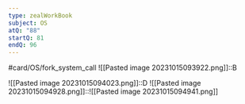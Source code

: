 ```yaml
---
type: zealWorkBook
subject: OS
atQ: "88"
startQ: 81
endQ: 96
---
```

#card/OS/fork_system_call
![[Pasted image 20231015093922.png]]::B <!--SR:!2023-11-09,10,270-->

![[Pasted image 20231015094023.png]]::D <!--SR:!2023-11-16,17,290-->
![[Pasted image 20231015094928.png]]::![[Pasted image 20231015094941.png]] <!--SR:!2023-11-13,14,290-->